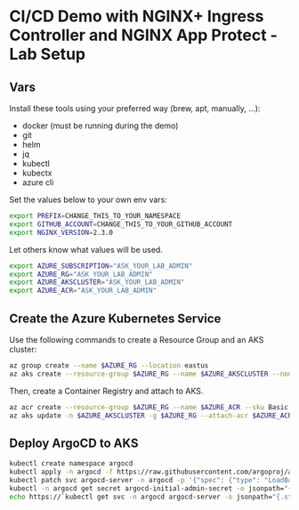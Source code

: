 # CI/CD Demo with NGINX+ Ingress Controller and NGINX App Protect - Lab Setup

## Vars

Install these tools using your preferred way (brew, apt, manually, ...):

- docker (must be running during the demo)
- git
- helm
- jq
- kubectl
- kubectx
- azure cli

Set the values below to your own env vars:

```bash
export PREFIX=CHANGE_THIS_TO_YOUR_NAMESPACE
export GITHUB_ACCOUNT=CHANGE_THIS_TO_YOUR_GITHUB_ACCOUNT
export NGINX_VERSION=2.3.0
```

Let others know what values will be used.

```bash
export AZURE_SUBSCRIPTION="ASK_YOUR_LAB_ADMIN"
export AZURE_RG="ASK_YOUR_LAB_ADMIN"
export AZURE_AKSCLUSTER="ASK_YOUR_LAB_ADMIN"
export AZURE_ACR="ASK_YOUR_LAB_ADMIN"
```

## Create the Azure Kubernetes Service

Use the following commands to create a Resource Group and an AKS cluster:

```bash
az group create --name $AZURE_RG --location eastus
az aks create --resource-group $AZURE_RG --name $AZURE_AKSCLUSTER --node-count 2 --enable-addons monitoring --no-ssh-key --node-vm-size Standard_D4_v3
```

Then, create a Container Registry and attach to AKS.

```bash
az acr create --resource-group $AZURE_RG --name $AZURE_ACR --sku Basic
az aks update -n $AZURE_AKSCLUSTER -g $AZURE_RG --attach-acr $AZURE_ACR
```

## Deploy ArgoCD to AKS

```bash
kubectl create namespace argocd
kubectl apply -n argocd -f https://raw.githubusercontent.com/argoproj/argo-cd/stable/manifests/install.yaml
kubectl patch svc argocd-server -n argocd -p '{"spec": {"type": "LoadBalancer"}}'
kubectl -n argocd get secret argocd-initial-admin-secret -o jsonpath="{.data.password}" | base64 -d; echo
echo https://`kubectl get svc -n argocd argocd-server -o jsonpath="{.status.loadBalancer.ingress[0].ip}"`.nip.io
```
